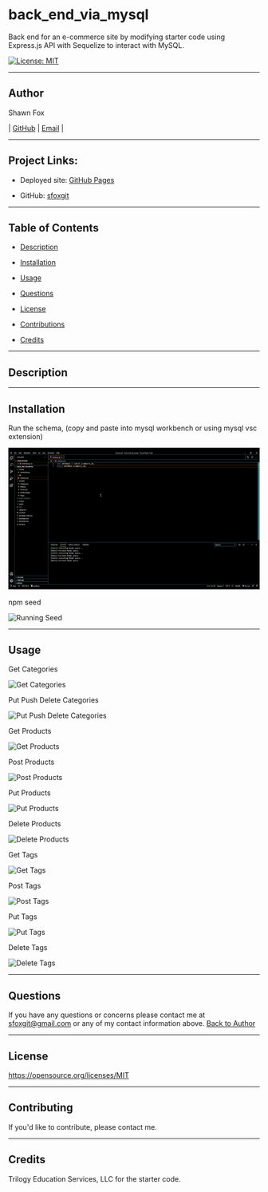 # back_end_via_mysql
Back end for an e-commerce site by modifying starter code using Express.js API with Sequelize to interact with MySQL.

[![License: MIT](https://img.shields.io/badge/License-MIT-yellow.svg)](https://opensource.org/licenses/MIT)
  
---
## Author
  
Shawn Fox
  
  
| [GitHub](https://github.com/sfoxgit) | [Email](sfoxgit@gmail.com) |
  
---
## Project Links:
  
- Deployed site: [GitHub Pages]()
  
- GitHub: [sfoxgit](https://github.com/SFoxGit/back_end_via_mysql)
  
---
## Table of Contents
  
- [Description](##Description)
  
- [Installation](##Installation)
  
- [Usage](##Usage)
    
- [Questions](##Questions)
  
- [License](##License)
  
- [Contributions](##Contributing)
  
- [Credits](##Credits)
  
---
## Description
  
---
## Installation

Run the schema, (copy and paste into mysql workbench or using mysql vsc extension)

![Running Schema](./assets/images/runSchema.gif)

npm seed

![Running Seed](./assets/images/runSeed.gif)
  
---
## Usage

Get Categories

![Get Categories](.assets/images/getCategories.gif)

Put Push Delete Categories

![Put Push Delete Categories](.assets/images/ppdCategories.gif)

Get Products

![Get Products](.assets/images/getProducts.gif)

Post Products

![Post Products](.assets/images/postProducts.gif)

Put Products

![Put Products](.assets/images/putProducts.gif)

Delete Products

![Delete Products](.assets/images/delProducts.gif)

Get Tags

![Get Tags](.assets/images/getTags.gif)

Post Tags

![Post Tags](.assets/images/postTags.gif)

Put Tags

![Put Tags](.assets/images/putTags.gif)

Delete Tags

![Delete Tags](.assets/images/delTag.gif)

  
---
## Questions
  
If you have any questions or concerns please contact me at sfoxgit@gmail.com or any of my contact information above. [Back to Author](##Author) 
  
--- 
 
## License 
 
https://opensource.org/licenses/MIT
  
---
## Contributing
  
If you'd like to contribute, please contact me.
  
---
## Credits
  
 Trilogy Education Services, LLC for the starter code.
  

